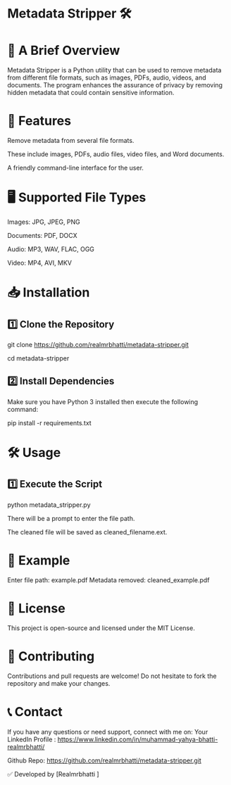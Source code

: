 # Metadata Stripper 🛠️

# 📌 A Brief Overview

Metadata Stripper is a Python utility that can be used to remove metadata from different file formats, such as images, PDFs, audio, videos, and documents. The program enhances the assurance of privacy by removing hidden metadata that could contain sensitive information. 

# 🚀 Features

Remove metadata from several file formats.

These include images, PDFs, audio files, video files, and Word documents.

A friendly command-line interface for the user. 

# 🖥️ Supported File Types

Images: JPG, JPEG, PNG

Documents: PDF, DOCX

Audio: MP3, WAV, FLAC, OGG

Video: MP4, AVI, MKV

# 📥 Installation

##  1️⃣ Clone the Repository

 git clone https://github.com/realmrbhatti/metadata-stripper.git
 
 cd metadata-stripper

##  2️⃣ Install Dependencies

Make sure you have Python 3 installed then execute the following command:

pip install -r requirements.txt

# 🛠️ Usage

## 1️⃣ Execute the Script

python metadata_stripper.py

There will be a prompt to enter the file path.

The cleaned file will be saved as cleaned_filename.ext.

# 📝 Example

Enter file path: example.pdf
Metadata removed: cleaned_example.pdf

# 📜 License

This project is open-source and licensed under the MIT License.

# 🤝 Contributing

Contributions and pull requests are welcome! Do not hesitate to fork the repository and make your changes.

# 📞 Contact

If you have any questions or need support, connect with me on: Your LinkedIn Profile : https://www.linkedin.com/in/muhammad-yahya-bhatti-realmrbhatti/

Github Repo: https://github.com/realmrbhatti/metadata-stripper.git

✅ Developed by [Realmrbhatti ]